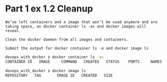# Part 1 ex 1.2 Cleanup

	We’ve left containers and a image that won’t be used anymore and are taking space, as docker container ls -as and docker images will reveal.
	
	Clean the docker daemon from all images and containers.
	
	Submit the output for docker container ls -a and docker image ls

```bash
devops_with_docker ❯ docker container ls -as
CONTAINER ID   IMAGE     COMMAND   CREATED   STATUS    PORTS     NAMES     SIZE

devops_with_docker ❯ docker image ls
REPOSITORY   TAG       IMAGE ID   CREATED   SIZE
```
